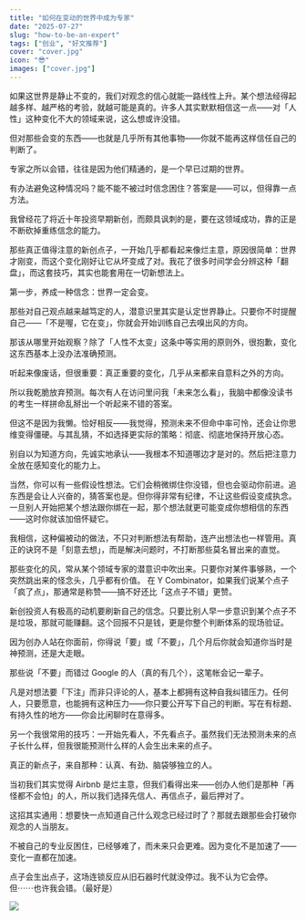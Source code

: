 ```yaml
---
title: "如何在变动的世界中成为专家"
date: "2025-07-27"
slug: "how-to-be-an-expert"
tags: ["创业", "好文推荐"]
cover: "cover.jpg"
icon: "😎"
images: ["cover.jpg"]
---
```

如果这世界是静止不变的，我们对观念的信心就能一路线性上升。某个想法经得起越多样、越严格的考验，就越可能是真的。许多人其实默默相信这一点——对「人性」这种变化不大的领域来说，这么想或许没错。



但对那些会变的东西——也就是几乎所有其他事物——你就不能再这样信任自己的判断了。



专家之所以会错，往往是因为他们精通的，是一个早已过期的世界。



有办法避免这种情况吗？能不能不被过时信念困住？答案是——可以，但得靠一点方法。



我曾经花了将近十年投资早期新创，而颇具讽刺的是，要在这领域成功，靠的正是不断砍掉重练信念的能力。



那些真正值得注意的新创点子，一开始几乎都看起来像烂主意，原因很简单：世界才刚变，而这个变化刚好让它从坏变成了对。我花了很多时间学会分辨这种「翻盘」，而这套技巧，其实也能套用在一切新想法上。



第一步，养成一种信念：世界一定会变。



那些对自己观点越来越笃定的人，潜意识里其实是认定世界静止。只要你不时提醒自己——「不是喔，它在变」，你就会开始训练自己去嗅出风的方向。



那该从哪里开始观察？除了「人性不太变」这条中等实用的原则外，很抱歉，变化这东西基本上没办法准确预测。



听起来像废话，但很重要：真正重要的变化，几乎从来都来自意料之外的方向。



所以我乾脆放弃预测。每次有人在访问里问我「未来怎么看」，我脑中都像没读书的考生一样拼命乱掰出一个听起来不错的答案。



但这不是因为我懒。恰好相反——我觉得，预测未来不但命中率可怜，还会让你思维变得僵硬。与其乱猜，不如选择更实际的策略：彻底、彻底地保持开放心态。



别自以为知道方向，先诚实地承认——我根本不知道哪边才是对的。然后把注意力全放在感知变化的能力上。



当然，你可以有一些假设性想法。它们会稍微绑住你没错，但也会驱动你前进。追东西是会让人兴奋的，猜答案也是。但你得非常有纪律，不让这些假设变成执念。
一旦别人开始把某个想法跟你绑在一起，那个想法就更可能变成你想相信的东西——这时你就该加倍怀疑它。



我相信，这种偏被动的做法，不只对判断想法有帮助，连产出想法也一样管用。真正的诀窍不是「刻意去想」，而是解决问题时，不打断那些莫名冒出来的直觉。



那些变化的风，常从某个领域专家的潜意识中吹出来。只要你对某件事够熟，一个突然跳出来的怪念头，几乎都有价值。
在 Y Combinator，如果我们说某个点子「疯了点」，那通常是称赞——搞不好还比「这点子不错」更赞。



新创投资人有极高的动机要刷新自己的信念。只要比别人早一步意识到某个点子不是垃圾，那就可能赚翻。这个回报不只是钱，更是你整个判断体系的现场验证。



因为创办人站在你面前，你得说「要」或「不要」，几个月后你就会知道你当时是神预测，还是大走眼。



那些说「不要」而错过 Google 的人（真的有几个），这笔帐会记一辈子。



凡是对想法要「下注」而非只评论的人，基本上都拥有这种自我纠错压力。任何人，只要愿意，也能拥有这种压力——你只要公开写下自己的判断。写在有标题、有持久性的地方——你会比闲聊时在意得多。



另一个我很常用的技巧：一开始先看人，不先看点子。虽然我们无法预测未来的点子长什么样，但我很能预测什么样的人会生出未来的点子。



真正的新点子，来自那种：认真、有劲、脑袋够独立的人。



当初我们其实觉得 Airbnb 是烂主意，但我们看得出来——创办人他们是那种「再怪都不会怕」的人，所以我们选择先信人、再信点子，最后押对了。



这招其实通用：想要快一点知道自己什么观念已经过时了？那就去跟那些会打破你观念的人当朋友。



不被自己的专业反困住，已经够难了，而未来只会更难。因为变化不是加速了——变化一直都在加速。



点子会生出点子，这场连锁反应从旧石器时代就没停过。我不认为它会停。
但⋯⋯也许我会错。（最好是）




![](https://prod-files-secure.s3.us-west-2.amazonaws.com/112d0858-5090-4d34-a606-b75eb8d65fd2/46476355-9cf3-4e99-9b7a-3531bc426380/1000202064.png?X-Amz-Algorithm=AWS4-HMAC-SHA256&X-Amz-Content-Sha256=UNSIGNED-PAYLOAD&X-Amz-Credential=ASIAZI2LB466S4ROC7UQ%2F20250830%2Fus-west-2%2Fs3%2Faws4_request&X-Amz-Date=20250830T021912Z&X-Amz-Expires=3600&X-Amz-Security-Token=IQoJb3JpZ2luX2VjEHIaCXVzLXdlc3QtMiJIMEYCIQCgGVoCs%2FKmVvsVS1zRWaf7Cpzp1Qflr7qBsWNWlggspAIhAIhdTzMv96qdMmni63Uf7wGzJWVY6vuwV9BCVDE%2FvEAHKogECMv%2F%2F%2F%2F%2F%2F%2F%2F%2F%2FwEQABoMNjM3NDIzMTgzODA1IgxlOerYVRrn%2FwjvqFQq3AO5qGfJfR7Qw8Wa0nhQC0K0t67xEGEJFtZRwXa1fTTM%2BLONO6iIxwbZfgtVxl8%2BjrpRE9cPPBa9ogZhrpr6ForZQDlHlWHGc939lIHmQ0KAUq%2FaUM8mtC%2B8zYra%2FJ%2Fz%2B9WaDzJ%2FNX31v3owMK%2BtAN5IcnA9YqJ3YwruhguxYKIHtDsmJn9XEBZAXbMY4XzBEk4bfTp9olAVPFGAdybZUnJ4Fp8rzW2VFMmpmp%2B1EJARcbF0Ll%2BCELtLe7Ny1pov9pb%2BcLqAYSj1Oj67I%2BhYDrgI6xAziigAjEmHzdBc%2FZENPk0spy9iJ7vl%2BNnCF%2Be4Q6yhYEBiDg42f1xTTKqwxxAfopIqJbUojKxTANSkha0YTdVe9j6xWhM6cQ6n5uU65z%2Bk%2FYexmbliyzd0Ug8f8JQ1fOwLdqcrQwMuI%2BfAP0KIcORwETm5dKWTvnymIKF0GBQWjoXWI1hnHyyTseSl1NiH91y%2BZjesET94PfzrJak61x3mx%2F120OcqIc39i5sGvnEaZlphAID2DZ7n8Qs%2BP7PyYNaXbNgMkGkhYC7CrwA%2FvbPjdQ%2FVpytJyL6moD1MAzOiawa66G2MPiaU0W20kKFZysbuIioKKCymBU5%2FRCNnOQAN9n8vYYXf0R%2BTeTCWtsnFBjqkAYgb4dFtBh6mlYjnV63u9dwiFl7lOEtEVObb%2Bp2tZk9Fve%2FIpdUC4JSh4dZLJJag0nODo8KV7YM7vewp56A36WzsTBxS0l2Dr4Ctv%2FWXws68z9Ol5Hb9%2B3K1Xn9FDKvssh3NwpGPl8I0WFFPLwnwlTxa0BoDsgfpDgUGMORFYJwNUoej2IHJOkAuONdch%2BzUztWbNO3ciEO%2Bl6HYIvx4tb%2Bq5Pd%2F&X-Amz-Signature=be4dccfc372a5e28249bdb9247a014447c29d6ea555826d92e4b06a0d1ce5c20&X-Amz-SignedHeaders=host&x-amz-checksum-mode=ENABLED&x-id=GetObject)

